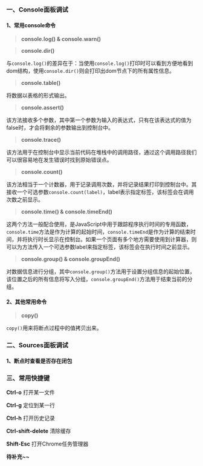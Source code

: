 ### 一、Console面板调试

#### 1、常用console命令

> **console.log() & console.warn()**

> **console.dir()**

与`console.log()`的差异在于：当使用`console.log()`打印时可以看到方便地看到dom结构，使用`console.dir()`则会打印出dom节点下的所有属性信息。

> **console.table()**

将数据以表格的形式输出。

> **console.assert()**

该方法接收多个参数，其中第一个参数为输入的表达式，只有在该表达式的值为false时，才会将剩余的参数输出到控制台中。

> **console.trace()**

该方法用于在控制台中显示当前代码在堆栈中的调用路径，通过这个调用路径我们可以很容易地在发生错误时找到原始错误点。

> **console.count()**

该方法相当于一个计数器，用于记录调用次数，并将记录结果打印到控制台中。其接收一个可选参数`console.count(label)`，label表示指定标签，该标签会在调用次数之前显示。

> **console.time() & console.timeEnd()**

这两个方法一般配合使用，是JavaScript中用于跟踪程序执行时间的专用函数，`console.time`方法是作为计算的起始时间，`console.timeEnd`是作为计算的结束时间，并将执行时长显示在控制台。如果一个页面有多个地方需要使用到计算器，则可以为方法传入一个可选参数label来指定标签，该标签会在执行时间之前显示。

> **console.group() & console.groupEnd()**

对数据信息进行分组，其中`console.group()`方法用于设置分组信息的起始位置，该位置之后的所有信息将写入分组，`console.groupEnd()`方法用于结束当前的分组。

#### 2、其他常用命令

> **copy()**

`copy()`用来将断点过程中的值拷贝出来。

### 二、Sources面板调试

#### 1、断点时查看是否存在闭包

###  三、常用快捷键

**Ctrl-o** 打开某一文件

**Ctrl-g** 定位到某一行

**Ctrl-h** 打开历史记录

**Ctrl-shift-delete** 清除缓存

**Shift-Esc** 打开Chrome任务管理器

**待补充~~**